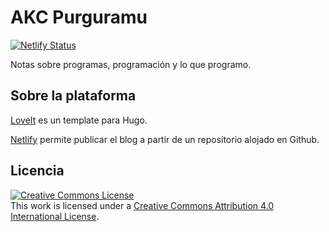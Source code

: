 # AKC Purguramu

[![Netlify Status](https://api.netlify.com/api/v1/badges/44152981-e968-4be2-821e-b66c36bdc59d/deploy-status)](https://app.netlify.com/sites/akc-puroguramu/deploys)

Notas sobre programas, programación y lo que programo.

## Sobre la plataforma

[LoveIt](https://hugoloveit.com/) es un template para Hugo.

[Netlify](https://www.netlify.com/) permite publicar el blog a partir de un repositorio alojado en Github.

## Licencia

<a rel="license" href="http://creativecommons.org/licenses/by/4.0/"><img alt="Creative Commons License" style="border-width:0" src="https://i.creativecommons.org/l/by/4.0/88x31.png" /></a><br />This work is licensed under a <a rel="license" href="http://creativecommons.org/licenses/by/4.0/">Creative Commons Attribution 4.0 International License</a>.
